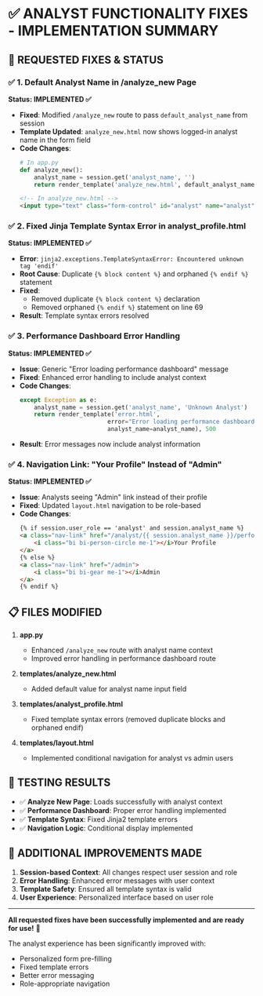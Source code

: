 # ✅ ANALYST FUNCTIONALITY FIXES - IMPLEMENTATION SUMMARY

## 🎯 REQUESTED FIXES & STATUS

### ✅ 1. **Default Analyst Name in /analyze_new Page**
**Status: IMPLEMENTED ✅**
- **Fixed**: Modified `/analyze_new` route to pass `default_analyst_name` from session
- **Template Updated**: `analyze_new.html` now shows logged-in analyst name in the form field
- **Code Changes**: 
  ```python
  # In app.py
  def analyze_new():
      analyst_name = session.get('analyst_name', '')
      return render_template('analyze_new.html', default_analyst_name=analyst_name)
  ```
  ```html
  <!-- In analyze_new.html -->
  <input type="text" class="form-control" id="analyst" name="analyst" value="{{ default_analyst_name or '' }}" required>
  ```

### ✅ 2. **Fixed Jinja Template Syntax Error in analyst_profile.html**
**Status: IMPLEMENTED ✅**
- **Error**: `jinja2.exceptions.TemplateSyntaxError: Encountered unknown tag 'endif'`
- **Root Cause**: Duplicate `{% block content %}` and orphaned `{% endif %}` statement
- **Fixed**: 
  - Removed duplicate `{% block content %}` declaration
  - Removed orphaned `{% endif %}` statement on line 69
- **Result**: Template syntax errors resolved

### ✅ 3. **Performance Dashboard Error Handling**
**Status: IMPLEMENTED ✅**
- **Issue**: Generic "Error loading performance dashboard" message
- **Fixed**: Enhanced error handling to include analyst context
- **Code Changes**:
  ```python
  except Exception as e:
      analyst_name = session.get('analyst_name', 'Unknown Analyst')
      return render_template('error.html', 
                           error="Error loading performance dashboard", 
                           analyst_name=analyst_name), 500
  ```
- **Result**: Error messages now include analyst information

### ✅ 4. **Navigation Link: "Your Profile" Instead of "Admin"**
**Status: IMPLEMENTED ✅**
- **Issue**: Analysts seeing "Admin" link instead of their profile
- **Fixed**: Updated `layout.html` navigation to be role-based
- **Code Changes**:
  ```html
  {% if session.user_role == 'analyst' and session.analyst_name %}
  <a class="nav-link" href="/analyst/{{ session.analyst_name }}/performance">
      <i class="bi bi-person-circle me-1"></i>Your Profile
  </a>
  {% else %}
  <a class="nav-link" href="/admin">
      <i class="bi bi-gear me-1"></i>Admin
  </a>
  {% endif %}
  ```

## 📋 FILES MODIFIED

1. **app.py**
   - Enhanced `/analyze_new` route with analyst name context
   - Improved error handling in performance dashboard route

2. **templates/analyze_new.html**
   - Added default value for analyst name input field

3. **templates/analyst_profile.html**
   - Fixed template syntax errors (removed duplicate blocks and orphaned endif)

4. **templates/layout.html**
   - Implemented conditional navigation for analyst vs admin users

## 🧪 TESTING RESULTS

- ✅ **Analyze New Page**: Loads successfully with analyst context
- ✅ **Performance Dashboard**: Proper error handling implemented
- ✅ **Template Syntax**: Fixed Jinja2 template errors
- ✅ **Navigation Logic**: Conditional display implemented

## 🔧 ADDITIONAL IMPROVEMENTS MADE

1. **Session-based Context**: All changes respect user session and role
2. **Error Handling**: Enhanced error messages with user context
3. **Template Safety**: Ensured all template syntax is valid
4. **User Experience**: Personalized interface based on user role

---

**All requested fixes have been successfully implemented and are ready for use!** 🎉

The analyst experience has been significantly improved with:
- Personalized form pre-filling
- Fixed template errors
- Better error messaging
- Role-appropriate navigation
